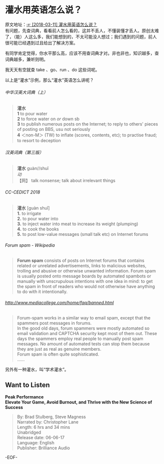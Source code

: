 # 灌水用英语怎么说？          
原文地址：[☞ [2018-03-11] 灌水用英语怎么说？ ](http://mp.weixin.qq.com/s/iFg19E6lgG0R745jbHGkCg)          
有问题，先查词典，看看前人怎么看的，这并不丢人，不懂装懂才丢人。原创太难了，（能）人这么多，我们能想到的，不太可能没人想过；我们遇到的问题，前人很可能已经遇到过且给出了解决方案。          
        
有同学肯定觉得，你水平那么高，应该不用查词典才对。非也非也，知识越多，查词典越多，兼听则明。          
        
我天天有空就查 take 、go、run 、do 这些词呢。          
        
以上是“灌水”示例，那么“灌水”英语怎么讲呢？          
        
###### 中华汉英大词典（上）          
>**灌水**          
**1** to pour water          
**2** to force water on *or* down sb          
**3** to publish numerous posts on the Internet; to reply to others' pieces of posting on BBS, usu not seriously          
**4** ＜non-M＞ (TW) to inflate (scores, contents, etc); to practise fraud; to resort to deception          
        
###### 汉英词典（第三版）          
>**灌水** guàn//shuĭ          
*动*          
【网】 talk nonsense; talk about irrelevant things          
          
###### CC-CEDICT 2018          
>**灌水** [guàn shuǐ]          
**1.** to irrigate          
**2.** to pour water into          
**3.** to inject water into meat to increase its weight (plumping)          
**4.** to cook the books          
**5.** to post low-value messages (small talk etc) on Internet forums          
        
        
###### Forum spam - Wikipedia          
>**Forum spam** consists of posts on Internet forums that contains related or unrelated advertisements, links to malicious websites, trolling and abusive or otherwise unwanted information. Forum spam is usually posted onto message boards by automated spambots or manually with unscrupulous intentions with one idea in mind: to get the spam in front of readers who would not otherwise have anything to do with it intentionally.          
        
###### http://www.mediacollege.com/home/faq/banned.html          
>Forum-spam works in a similar way to email spam, except that the spammers post messages in forums.          
In the good old days, forum spammers were mostly automated so email validation and CAPTCHA security kept most of them out. These days the spammers employ real people to manually post spam messages. No amount of automated tests can stop them because they are just as real as genuine members.          
Forum spam is often quite sophisticated.          
……          
        
另外有一种灌水，叫“学术灌水”。          
        
## Want to Listen          
**Peak Performance          
Elevate Your Game, Avoid Burnout, and Thrive with the New Science of Success**          
>By: Brad Stulberg, Steve Magness          
Narrated by: Christopher Lane          
Length: 6 hrs and 34 mins          
Unabridged          
Release date: 06-06-17          
Language: English          
Publisher: Brilliance Audio          
        
        
        
        
        
        
-EOF-          
